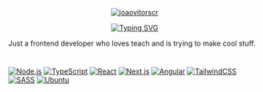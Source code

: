 <p align="center">
  <a href="https://github.com/joaovitorscr">
    <img src="https://readme-typing-svg.demolab.com?font=Fira+Code&size=22&duration=1&pause=1000&color=F76264&center=true&vCenter=true&random=false&width=435&lines=joaovitorscr" alt="joaovitorscr" />
  </a>
</p>

<p align="center">
  <a href="https://git.io/typing-svg">
    <img src="https://readme-typing-svg.demolab.com?font=Fira+Code&color=F76264FF&size=22&pause=1000&center=true&vCenter=true&random=false&width=435&lines=Frontend+Developer" alt="Typing SVG" />
  </a>
</p>

Just a frontend developer who loves teach and is trying to make cool stuff.

#

[![Node.js](https://custom-icon-badges.demolab.com/badge/-Node.js-339933?style=for-the-badge&logo=node.js&logoColor=white)](https://nodejs.org/)
[![TypeScript](https://custom-icon-badges.demolab.com/badge/-TypeScript-3178c6?style=for-the-badge&logo=typescript&logoColor=white)](https://www.typescriptlang.org/)
[![React](https://custom-icon-badges.demolab.com/badge/-React-218AAB?style=for-the-badge&logo=react&logoColor=white)](https://reactjs.org/)
[![Next.js](https://custom-icon-badges.demolab.com/badge/-Next.js-1e1e1e?style=for-the-badge&logo=nextjs&logoColor=white)](https://nextjs.org/)
[![Angular](https://custom-icon-badges.demolab.com/badge/-Angular-c3002f?style=for-the-badge&logo=angular&logoColor=white)](https://angular.io/)
[![TailwindCSS](https://custom-icon-badges.demolab.com/badge/-TailwindCSS-0b1120?style=for-the-badge&logo=tailwind&logoColor=white)](https://tailwindcss.com/)
[![SASS](https://custom-icon-badges.demolab.com/badge/-SASS-cf649a?style=for-the-badge&logo=sass&logoColor=white)](https://sass-lang.com/)
[![Ubuntu](https://custom-icon-badges.demolab.com/badge/-Ubuntu-e95420?style=for-the-badge&logo=ubuntu&logoColor=white)]([https://sass-lang.com/](https://ubuntu.com/download))

<!--
## Repositories

<p align="center">
    <a href="https://github.com/joaovitorscr/cash-app">
      <img width="278" src="https://readme-stats-nine-sigma.vercel.app/api/pin/?username=joaovitorscr&repo=cash-app&theme=react&bg_color=1F222E&title_color=F85D7F&hide_border=true&icon_color=F8D866" alt="EasyCheckBox">
    </a>
</p>

## Templates
<div align="center">
    <a href="https://github.com/joaovitorscr/next-template">
      <img width="278" src="https://readme-stats-nine-sigma.vercel.app/api/pin/?username=joaovitorscr&repo=next-template&theme=react&bg_color=1F222E&title_color=F85D7F&hide_border=true&icon_color=F8D866" alt="EasyCheckBox">
    </a>
   <a href="https://github.com/joaovitorscr/vite-react-template">
      <img width="278" src="https://readme-stats-nine-sigma.vercel.app/api/pin/?username=joaovitorscr&repo=vite-react-template&theme=react&bg_color=1F222E&title_color=F85D7F&hide_border=true&icon_color=F8D866" alt="EasyCheckBox">
    </a>
</div>
!-->


